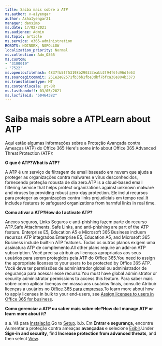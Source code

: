 ```yaml
---
title: Saiba mais sobre a ATP
ms.author: v-aiyengar
author: AshaIyengar21
manager: dansimp
ms.date: 17/02/2021
ms.audience: Admin
ms.topic: article
ms.service: o365-administration
ROBOTS: NOINDEX, NOFOLLOW
localization_priority: Normal
ms.collection: Adm_O365
ms.custom:
- "3100019"
- "7522"
ms.openlocfilehash: 4837fb5ff53198b290333eabb2f94f6fd96dfe53
ms.sourcegitcommit: 251e2e82571fb3bb1fbe3dbf7bfca30e004b3373
ms.translationtype: MT
ms.contentlocale: pt-BR
ms.lasthandoff: 03/05/2021
ms.locfileid: "50464382"
---
```

# <a name="learn-about-atp"></a><span data-ttu-id="bcd4c-102">Saiba mais sobre a ATP</span><span class="sxs-lookup"><span data-stu-id="bcd4c-102">Learn about ATP</span></span>

<span data-ttu-id="bcd4c-103">Aqui estão algumas informações sobre a Proteção Avançada contra Ameaças (ATP) do Office 365:</span><span class="sxs-lookup"><span data-stu-id="bcd4c-103">Here's some info about Office 365 Advanced Threat Protection (ATP):</span></span>

<span data-ttu-id="bcd4c-104">**O que é ATP?**</span><span class="sxs-lookup"><span data-stu-id="bcd4c-104">**What is ATP?**</span></span>

<span data-ttu-id="bcd4c-105">A ATP é um serviço de filtragem de email baseado em nuvem que ajuda a proteger as organizações contra malwares e vírus desconhecidos, fornecendo proteção robusta de dia zero.</span><span class="sxs-lookup"><span data-stu-id="bcd4c-105">ATP is a cloud-based email filtering service that helps protect organizations against unknown malware and viruses by providing robust zero-day protection.</span></span> <span data-ttu-id="bcd4c-106">Ele inclui recursos para proteger as organizações contra links prejudiciais em tempo real.</span><span class="sxs-lookup"><span data-stu-id="bcd4c-106">It includes features to safeguard organizations from harmful links in real time.</span></span>

<span data-ttu-id="bcd4c-107">**Como ativar a ATP?**</span><span class="sxs-lookup"><span data-stu-id="bcd4c-107">**How do I activate ATP?**</span></span>

<span data-ttu-id="bcd4c-108">Anexos seguros, Links Seguros e anti-phishing fazem parte do recurso ATP.</span><span class="sxs-lookup"><span data-stu-id="bcd4c-108">Safe Attachments, Safe Links, and anti-phishing are part of the ATP feature.</span></span> <span data-ttu-id="bcd4c-109">Enterprise E5, Education A5 e Microsoft 365 Business incluem recursos ATP integrados.</span><span class="sxs-lookup"><span data-stu-id="bcd4c-109">Enterprise E5, Education A5, and Microsoft 365 Business include built-in ATP features.</span></span> <span data-ttu-id="bcd4c-110">Todos os outros planos exigem uma assinatura ATP de complemento.</span><span class="sxs-lookup"><span data-stu-id="bcd4c-110">All other plans require an add-on ATP subscription.</span></span> <span data-ttu-id="bcd4c-111">Você precisa atribuir as licenças apropriadas aos seus usuários para serem protegidos pela ATP do Office 365.</span><span class="sxs-lookup"><span data-stu-id="bcd4c-111">You need to assign the appropriate licenses to your users to be protected by Office 365 ATP.</span></span> <span data-ttu-id="bcd4c-112">Você deve ter permissões de administrador global ou administrador de segurança para acessar esse recurso.</span><span class="sxs-lookup"><span data-stu-id="bcd4c-112">You must have global administrator or security administrator permissions to access this feature.</span></span> <span data-ttu-id="bcd4c-113">Para saber mais sobre como aplicar licenças em massa aos usuários finais, consulte Atribuir licenças a usuários no [Office 365 para empresas.](https://go.microsoft.com/fwlink/?linkid=2093435)</span><span class="sxs-lookup"><span data-stu-id="bcd4c-113">To learn more about how to apply licenses in bulk to your end-users, see [Assign licenses to users in Office 365 for business](https://go.microsoft.com/fwlink/?linkid=2093435).</span></span>

<span data-ttu-id="bcd4c-114">**Como gerenciar a ATP ou saber mais sobre ele?**</span><span class="sxs-lookup"><span data-stu-id="bcd4c-114">**How do I manage ATP or learn more about it?**</span></span>

<span data-ttu-id="bcd4c-115">a.</span><span class="sxs-lookup"><span data-stu-id="bcd4c-115">a.</span></span> <span data-ttu-id="bcd4c-116">Vá para [Instalação](https://go.microsoft.com/fwlink/p/?linkid=2075721).</span><span class="sxs-lookup"><span data-stu-id="bcd4c-116">Go to [Setup](https://go.microsoft.com/fwlink/p/?linkid=2075721).</span></span>
<span data-ttu-id="bcd4c-117">b.</span><span class="sxs-lookup"><span data-stu-id="bcd4c-117">b.</span></span> <span data-ttu-id="bcd4c-118">Em **Entrar e segurança,** encontre Aumentar a proteção contra ameaças **avançadas** e selecione [Exibir](https://go.microsoft.com/fwlink/?linkid=2109302).</span><span class="sxs-lookup"><span data-stu-id="bcd4c-118">Under **Sign-in and security**, find **Increase protection from advanced threats**, and then select [View](https://go.microsoft.com/fwlink/?linkid=2109302).</span></span>
